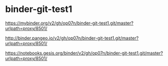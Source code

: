 # binder-git-test1

https://mybinder.org/v2/gh/op07n/binder-git-test1.git/master?urlpath=proxy/8501/

http://binder.pangeo.io/v2/gh/op07n/binder-git-test1.git/master?urlpath=proxy/8501/

https://notebooks.gesis.org/binder/v2/gh/op07n/binder-git-test1.git/master?urlpath=proxy/8501/
